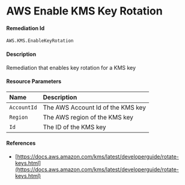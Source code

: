 # AWS Enable KMS Key Rotation

#### Remediation Id

`AWS.KMS.EnableKeyRotation`

#### Description

Remediation that enables key rotation for a KMS key

#### Resource Parameters

| Name        | Description                       |
| :---------- | :-------------------------------- |
| `AccountId` | The AWS Account Id of the KMS key |
| `Region`    | The AWS region of the KMS key     |
| `Id`        | The ID of the KMS key             |

#### References

- [https://docs.aws.amazon.com/kms/latest/developerguide/rotate-keys.html](https://docs.aws.amazon.com/kms/latest/developerguide/rotate-keys.html)
